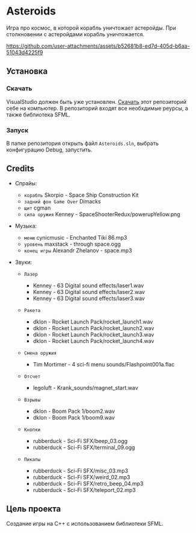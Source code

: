 # Asteroids

Игра про космос, в которой корабль уничтожает астеройды. При столкновении 
с астеройдами корабль уничтожается.

https://github.com/user-attachments/assets/b52681b8-ed7d-405d-b6aa-51043d4225f9

## Установка

### Скачать

VisualStudio должен быть уже установлен.
[Скачать](https://github.com/Araime/Asteroids/archive/master.zip) этот
репозиторий себе на компьютер. В репозиторий входят все необхдимые 
реурсы, а также библиотека SFML.


### Запуск

В папке репозитория открыть файл `Asteroids.sln`, выбрать конфигурацию 
Debug, запустить.

## Credits
- Спрайы:
	- `корабль` Skorpio - Space Ship Construction Kit
	- `задний фон Game Over` Dimacks
	- `щит` cgman
	- `сила оружия` Kenney - SpaceShooterRedux/powerupYellow.png

- Музыка:  
	- `меню` cynicmusic - Enchanted Tiki 86.mp3  
	- `уровень` maxstack - through space.ogg  
	- `конец игры` Alexandr Zhelanov - space.mp3  

- Звуки:  
    - `Лазер` 
		- Kenney - 63 Digital sound effects/laser1.wav  
		- Kenney - 63 Digital sound effects/laser2.wav  
		- Kenney - 63 Digital sound effects/laser3.wav

	- `Ракета`
 		- dklon - Rocket Launch Pack/rocket_launch1.wav  
		- dklon - Rocket Launch Pack/rocket_launch2.wav  
		- dklon - Rocket Launch Pack/rocket_launch3.wav  
		- dklon - Rocket Launch Pack/rocket_launch4.wav  

	- `Смена оружия`
		- Tim Mortimer - 4 sci-fi menu sounds/Flashpoint001a.flac  

	- `Отсчет`
		- legoluft - Krank_sounds/magnet_start.wav  

	- `Взрывы`
		- dklon - Boom Pack 1/boom2.wav  
		- dklon - Boom Pack 1/boom9.wav  
	
	- `Кнопки`
		- rubberduck - Sci-Fi SFX/beep_03.ogg  
		- rubberduck - Sci-Fi SFX/terminal_09.ogg  

	- `Пикапы`
		- rubberduck - Sci-Fi SFX/misc_03.mp3  
		- rubberduck - Sci-Fi SFX/weird_02.mp3  
		- rubberduck - Sci-Fi SFX/retro_beep_04.mp3  
		- rubberduck - Sci-Fi SFX/teleport_02.mp3  

## Цель проекта

Создание игры на C++ с использованием библиотеки SFML.
